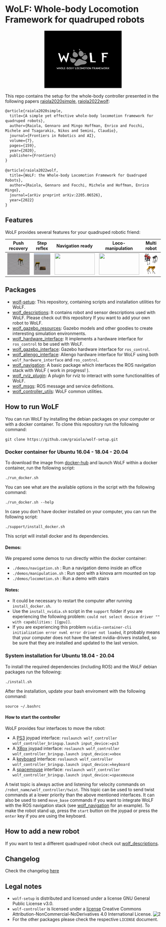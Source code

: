 # WoLF: Whole-body Locomotion Framework for quadruped robots

<p align="center">
  <img src="docs/wolf-logo.jpeg" width="250" height="185" />
</p>

This repo contains the setup for the whole-body controller presented in the following papers [raiola2020simple](https://hal.archives-ouvertes.fr/hal-03005133/document), [raiola2022wolf](https://arxiv.org/pdf/2205.06526.pdf): 

```
@article{raiola2020simple,
  title={A simple yet effective whole-body locomotion framework for quadruped robots},
  author={Raiola, Gennaro and Mingo Hoffman, Enrico and Focchi, Michele and Tsagarakis, Nikos and Semini, Claudio},
  journal={Frontiers in Robotics and AI},
  volume={7},
  pages={159},
  year={2020},
  publisher={Frontiers}
}

@article{raiola2022wolf,
  title={WoLF: the Whole-body Locomotion Framework for Quadruped Robots},
  author={Raiola, Gennaro and Focchi, Michele and Hoffman, Enrico Mingo},
  journal={arXiv preprint arXiv:2205.06526},
  year={2022}
}
```

## Features

WoLF provides several features for your quadruped robotic friend:

<div align="center">

|  Push recovery |  Step reflex | Navigation ready  | Loco-manipulation  | Multi robot  |
|:-:|:-:|:-:|:-:|:-:|
|  <img src="docs/push_recovery.gif" width="130" height="70" /> |   <img src="docs/step_reflex.gif" width="130" height="70" />  | <img src="docs/spot_navigation.gif" width="130" height="70" />  | <img src="docs/spot_arm.gif" width="130" height="70" />  | <img src="docs/robots.png" width="120" height="70" />  |

</div>

## Packages

- [wolf-setup](https://github.com/graiola/wolf-setup): This repository, containing scripts and installation utilities for WoLF.
- [wolf_descriptions](https://github.com/graiola/wolf_descriptions): It contains robot and sensor descriptions used with WoLF. Please check out this repository If you want to add your own robot to WoLF.
- [wolf_gazebo_resources](https://github.com/graiola/wolf_gazebo_resources): Gazebo models and other goodies to create interesting simulation environments.
- [wolf_hardware_interface](https://github.com/graiola/wolf_hardware_interface): It implements a hardware interface for `ros_control` to be used with WoLF.
- [wolf_gazebo_interface](https://github.com/graiola/wolf_gazebo_interface): Gazebo hardware interface for `ros_control`.
- [wolf_aliengo_interface](https://github.com/graiola/wolf_aliengo_interface): Aliengo hardware interface for WoLF using both `wolf_hardware_interface` and `ros_control`.
- [wolf_navigation](https://github.com/graiola/wolf_navigation): A basic package which interfaces the ROS navigation stack with WoLF ( work in progress! ).
- [wolf_rviz_plugin](https://github.com/graiola/wolf_rviz_plugin): A plugin for rviz to interact with some functionalities of WoLF.
- [wolf_msgs](https://github.com/graiola/wolf_msgs): ROS message and service definitions.
- [wolf_controller_utils](https://github.com/graiola/wolf_controller_utils): WoLF common utilities.

## How to run WoLF

You can run WoLF by installing the debian packages on your computer or with a docker container. To clone this repository run the following command:

`git clone https://github.com/graiola/wolf-setup.git`

### Docker container for Ubuntu 16.04 - 18.04 - 20.04

To download the image from [docker-hub](https://hub.docker.com/r/serger87/wolf-app) and launch WoLF within a docker container, run the following script:

`./run_docker.sh`

You can see what are the available options in the script with the following command:

`./run_docker.sh --help`

In case you don't have docker installed on your computer, you can run the following script:

`./support/install_docker.sh`

This script will install docker and its dependencies.

#### Demos:

We prepared some demos to run directly within the docker container:

- `./demos/navigation.sh` : Run a navigation demo inside an office
- `./demos/manipulation.sh` : Run spot with a kinova arm mounted on top
- `./demos/locomotion.sh` : Run a demo with stairs

#### Notes:

- It could be necessary to restart the computer after running `install_docker.sh`.
- Use the `install_nvidia.sh` script in the `support` folder  if you are experiencing the following problem: `could not select device driver "" with capabilities: [[gpu]]`. 
- If you are experiencing this problem `nvidia-container-cli initialization error nvml error driver not loaded`, it probably means that your computer does not have the latest nvidia-drivers installed, so be sure that they are installed and updated to the last version.

### System installation for Ubuntu 18.04 - 20.04

To install the required dependencies (including ROS) and the WoLF debian packages run the following:

`./install.sh`

After the installation, update your bash enviroment with the following command:

`source ~/.bashrc`

#### How to start the controller

WoLF provides four interfaces to move the robot:

- A [PS3](docs/ps3.png) joypad interface: `roslaunch wolf_controller wolf_controller_bringup.launch input_device:=ps3`
- A [XBox](docs/xbox.jpeg) joypad interface: `roslaunch wolf_controller wolf_controller_bringup.launch input_device:=xbox`
- A [keyboard](docs/keyboard.png) interface: `roslaunch wolf_controller wolf_controller_bringup.launch input_device:=keyboard`
- A [spacemouse](docs/spacemouse.pdf) interface: `roslaunch wolf_controller wolf_controller_bringup.launch input_device:=spacemouse`

A twist topic is always active and listening for velocity commands on `/robot_name/wolf_controller/twist`. This topic can be used to send twist commands at a lower priority than the above mentioned interfaces.
It can also be used to send `move_base` commands if you want  to integrate WoLF with the ROS navigation stack (see [wolf_navigation](https://github.com/graiola/wolf_navigation) for an example).
To make the robot stand up, press the `start` button on the joypad or press the `enter` key if you are using the keyboard.

## How to add a new robot

If you want to test a different quadruped robot check out [wolf_descriptions](https://github.com/graiola/wolf_descriptions).

## Changelog

Check the changelog [here](CHANGELOG.md)

## Legal notes

- `wolf-setup` is distributed and licensed under a license GNU General Public License v3.0.
- `wolf-controller` is licensed under a [license]("http://creativecommons.org/licenses/by-nc-nd/4.0/") Creative Commons Attribution-NonCommercial-NoDerivatives 4.0 International License</a>.
![2](https://i.creativecommons.org/l/by-nc-nd/4.0/88x31.png)
- For the other packages please check the respective `LICENSE` document.
